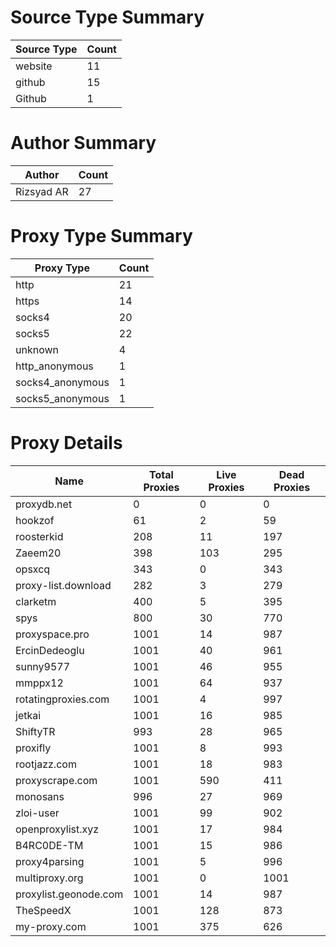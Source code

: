 # Source Type Summary

| Source Type | Count |
|-------------|-------|
| website | 11 |
| github | 15 |
| Github | 1 |


# Author Summary

| Author | Count |
|--------|-------|
| Rizsyad AR | 27 |


# Proxy Type Summary

| Proxy Type | Count |
|------------|-------|
| http | 21 |
| https | 14 |
| socks4 | 20 |
| socks5 | 22 |
| unknown | 4 |
| http_anonymous | 1 |
| socks4_anonymous | 1 |
| socks5_anonymous | 1 |


# Proxy Details

| Name | Total Proxies | Live Proxies | Dead Proxies |
|------|---------------|--------------|---------------|
| proxydb.net | 0 | 0 | 0 |
| hookzof | 61 | 2 | 59 |
| roosterkid | 208 | 11 | 197 |
| Zaeem20 | 398 | 103 | 295 |
| opsxcq | 343 | 0 | 343 |
| proxy-list.download | 282 | 3 | 279 |
| clarketm | 400 | 5 | 395 |
| spys | 800 | 30 | 770 |
| proxyspace.pro | 1001 | 14 | 987 |
| ErcinDedeoglu | 1001 | 40 | 961 |
| sunny9577 | 1001 | 46 | 955 |
| mmppx12 | 1001 | 64 | 937 |
| rotatingproxies.com | 1001 | 4 | 997 |
| jetkai | 1001 | 16 | 985 |
| ShiftyTR | 993 | 28 | 965 |
| proxifly | 1001 | 8 | 993 |
| rootjazz.com | 1001 | 18 | 983 |
| proxyscrape.com | 1001 | 590 | 411 |
| monosans | 996 | 27 | 969 |
| zloi-user | 1001 | 99 | 902 |
| openproxylist.xyz | 1001 | 17 | 984 |
| B4RC0DE-TM | 1001 | 15 | 986 |
| proxy4parsing | 1001 | 5 | 996 |
| multiproxy.org | 1001 | 0 | 1001 |
| proxylist.geonode.com | 1001 | 14 | 987 |
| TheSpeedX | 1001 | 128 | 873 |
| my-proxy.com | 1001 | 375 | 626 |
